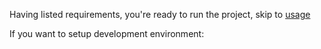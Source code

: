Having listed requirements, you're ready to run the project, skip to [usage](/usage)

If you want to setup development environment:
